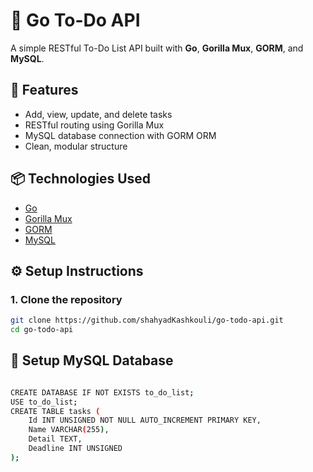 # 📝 Go To-Do API

A simple RESTful To-Do List API built with **Go**, **Gorilla Mux**, **GORM**, and **MySQL**.

## 🚀 Features

- Add, view, update, and delete tasks
- RESTful routing using Gorilla Mux
- MySQL database connection with GORM ORM
- Clean, modular structure

## 📦 Technologies Used

- [Go](https://golang.org/)
- [Gorilla Mux](https://github.com/gorilla/mux)
- [GORM](https://gorm.io/)
- [MySQL](https://www.mysql.com/)


## ⚙️ Setup Instructions

### 1. Clone the repository
```bash
git clone https://github.com/shahyadKashkouli/go-todo-api.git
cd go-todo-api
```

## 📂 Setup MySQL Database

```bash

CREATE DATABASE IF NOT EXISTS to_do_list;
USE to_do_list;
CREATE TABLE tasks (
    Id INT UNSIGNED NOT NULL AUTO_INCREMENT PRIMARY KEY,
    Name VARCHAR(255),
    Detail TEXT,
    Deadline INT UNSIGNED
);
```




